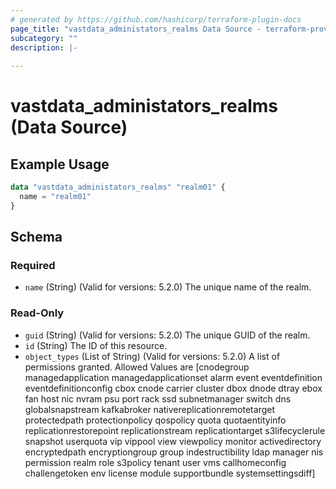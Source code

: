 ```yaml
---
# generated by https://github.com/hashicorp/terraform-plugin-docs
page_title: "vastdata_administators_realms Data Source - terraform-provider-vastdata"
subcategory: ""
description: |-
  
---
```


# vastdata_administators_realms (Data Source)



## Example Usage

```terraform
data "vastdata_administators_realms" "realm01" {
  name = "realm01"
}
```

<!-- schema generated by tfplugindocs -->
## Schema

### Required

- `name` (String) (Valid for versions: 5.2.0) The unique name of the realm.

### Read-Only

- `guid` (String) (Valid for versions: 5.2.0) The unique GUID of the realm.
- `id` (String) The ID of this resource.
- `object_types` (List of String) (Valid for versions: 5.2.0) A list of permissions granted. Allowed Values are [cnodegroup managedapplication managedapplicationset alarm event eventdefinition eventdefinitionconfig cbox cnode carrier cluster dbox dnode dtray ebox fan host nic nvram psu port rack ssd subnetmanager switch dns globalsnapstream kafkabroker nativereplicationremotetarget protectedpath protectionpolicy qospolicy quota quotaentityinfo replicationrestorepoint replicationstream replicationtarget s3lifecyclerule snapshot userquota vip vippool view viewpolicy monitor activedirectory encryptedpath encryptiongroup group indestructibility ldap manager nis permission realm role s3policy tenant user vms callhomeconfig challengetoken env license module supportbundle systemsettingsdiff]
